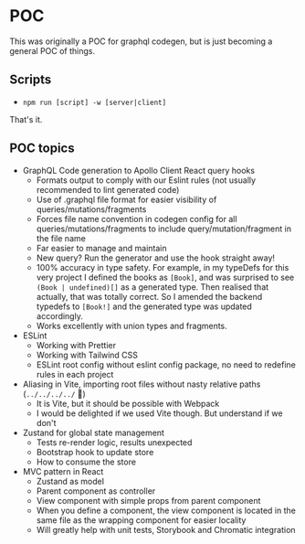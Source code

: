 # POC

This was originally a POC for graphql codegen, but is just becoming a general POC of things.

## Scripts

- `npm run [script] -w [server|client]`

That's it.

## POC topics

- GraphQL Code generation to Apollo Client React query hooks
  - Formats output to comply with our Eslint rules (not usually recommended to lint generated code)
  - Use of .graphql file format for easier visibility of queries/mutations/fragments
  - Forces file name convention in codegen config for all queries/mutations/fragments to include query/mutation/fragment in the file name
  - Far easier to manage and maintain
  - New query? Run the generator and use the hook straight away!
  - 100% accuracy in type safety. For example, in my typeDefs for this very project I defined the books as `[Book]`, and was surprised to see `(Book | undefined)[]` as a generated type. Then realised that actually, that was totally correct. So I amended the backend typedefs to `[Book!]` and the generated type was updated accordingly.
  - Works excellently with union types and fragments.
- ESLint
  - Working with Prettier
  - Working with Tailwind CSS
  - ESLint root config without eslint config package, no need to redefine rules in each project
- Aliasing in Vite, importing root files without nasty relative paths (`../../../../` 🤢)
  - It is Vite, but it should be possible with Webpack
  - I would be delighted if we used Vite though. But understand if we don't
- Zustand for global state management
  - Tests re-render logic, results unexpected
  - Bootstrap hook to update store
  - How to consume the store
- MVC pattern in React
  - Zustand as model
  - Parent component as controller
  - View component with simple props from parent component
  - When you define a component, the view component is located in the same file as the wrapping component for easier locality
  - Will greatly help with unit tests, Storybook and Chromatic integration
